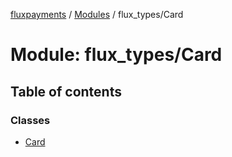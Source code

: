 [fluxpayments](../README.md) / [Modules](../modules.md) / flux\_types/Card

# Module: flux\_types/Card

## Table of contents

### Classes

- [Card](../classes/flux_types_Card.Card.md)
